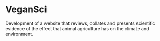 VeganSci
=========================

Development of a website that reviews, collates and presents scientific evidence of the effect that animal agriculture has on the climate and environment.
